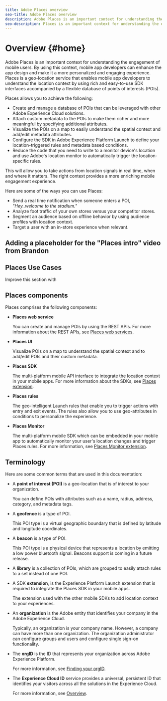 ```yaml
---
title: Adobe Places overview
seo-title: Adobe Places overview
description: Adobe Places is an important context for understanding the engagement of mobile users. By using this context, mobile app developers can enhance the app design and make it a more personalized and engaging experience. 
seo-description: Places is an important context for understanding the engagement of mobile users. By using this context, mobile app developers can enhance the app design and make it a more personalized and engaging experience. 
---
```


# Overview {#home}

Adobe Places is an important context for understanding the engagement of mobile users. By using this context, mobile app developers can enhance the app design and make it a more personalized and engaging experience. Places is a geo-location service that enables mobile app developers to understand the location context by using rich and easy-to-use SDK interfaces accompanied by a flexible database of points of interests (POIs).

Places allows you to achieve the following:

* Create and manage a database of POIs that can be leveraged with other Adobe Experience Cloud solutions.
* Attach custom metadata to the POIs to make them richer and more meaningful by specifying additional attributes. 
* Visualize the POIs on a map to easily understand the spatial context and add/edit metadata attributes. 
* Configure the SDK in Adobe Experience Platform Launch to define your location-triggered rules and metadata based conditions.
* Reduce the code that you need to write to a monitor device's location and use Adobe's location monitor to automatically trigger the location-specific rules.

This will allow you to take actions from location signals in real time, when and where it matters. The right context provides a more enriching mobile engagement experience.

Here are some of the ways you can use Places: 

* Send a real time notification when someone enters a POI, *"Hey..welcome to the stadium."* 
* Analyze foot traffic of your own stores versus your competitor stores.
* Segment an audience based on offline behavior by using audience profiles with location context.
* Target a user with an in-store experience when relevant.

## Adding a placeholder for the "Places intro" video from Brandon

## Places Use Cases

Improve this section with 

## Places components

Places comprises the following components:

* **Places web service** 

  You can create and manage POIs by using the REST APIs. For more information about the REST APIs, see [Places web services](/help/places-web-service-api/api-usage/api-usage.md).

* **Places UI** 

  Visualize POIs on a map to understand the spatial context and to add/edit POIs and their custom metadata.

* **Places SDK** 

  The multi-platform mobile API interface to integrate the location context in your mobile apps. For more information about the SDKs, see [Places extension](/help/places-ext-aep-sdks/places-extension/places-extension.md).

* **Places rules** 

  The geo-intelligent Launch rules that enable you to trigger actions with entry and exit events. The rules also allow you to use geo-attributes in conditions to personalize the experience. 

* **Places Monitor**  
  
  The multi-platform mobile SDK which can be embedded in your mobile app to automatically monitor your user's location changes and trigger Places rules. For more information, see [Places Monitor extension](/help/places-ext-aep-sdks/places-monitor-extension/places-monitor-extension.md).

## Terminology

Here are some common terms that are used in this documentation:

* A **point of interest (POI)** is a geo-location that is of interest to your organization.  

  You can define POIs with attributes such as a name, radius, address, category, and metadata tags.

* A **geofence** is a type of POI.  

  This POI type is a virtual geographic boundary that is defined by latitude and longitude coordinates.

* A **beacon** is a type of POI.  

  This POI type is a physical device that represents a location by emitting a low power bluetooth signal. Beacons support is coming in a future release.

* A **library** is a collection of POIs, which are grouped to easily attach rules to a set instead of one POI. 

* A SDK **extension**, is the Experience Platform Launch extension that is required to integrate the Places SDK in your mobile apps. 

  The extension used with the other mobile SDKs to add location context to your experiences.

* An **organization** is the Adobe entity that identifies your company in the Adobe Experience Cloud. 

  Typically, an organization is your company name. However, a company can have more than one organization. The organization administrator can configure groups and users and configure single sign-on functionality.

* The **orgID** is the ID that represents your organization across Adobe Experience Platform.

  For more information, see [Finding your orgID](https://forums.adobe.com/thread/2339895).

* The **Experience Cloud ID** service provides a universal, persistent ID that identifies your visitors across all the solutions in the Experience Cloud. 

  For more information, see [Overview](https://docs.adobe.com/content/help/en/id-service/using/intro/overview.html).
